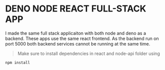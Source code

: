 # DENO NODE REACT FULL-STACK APP

I made the same full stack applicaiton with both node and deno as a backend.
These apps use the same react frontend.
As the backend run on port 5000 both backend services cannot be running at the same time.

>Make sure to install dependencies in react and node-api folder using 
```bash
npm install
```